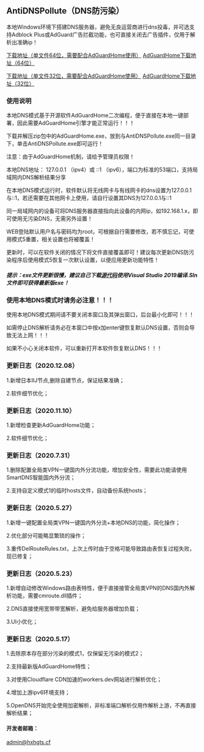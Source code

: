 ## AntiDNSPollute（DNS防污染）

本地Windows环境下搭建DNS服务器，避免无良运营商进行dns投毒，并可选支持Adblock Plus或AdGuard广告拦截功能，也可直接关闭去广告插件，仅用于解析出准确ip！

[下载地址（单文件64位，需要配合AdGuardHome使用）](https://github.com/HXHGTS/AntiDNSPollute/releases/latest/download/AntiDNSPollute.X64.exe) [AdGuardHome下载地址（64位）](https://github.com/AdguardTeam/AdGuardHome/releases/latest/download/AdGuardHome_windows_amd64.zip)

[下载地址（单文件32位，需要配合AdGuardHome使用）](https://github.com/HXHGTS/AntiDNSPollute/releases/latest/download/AntiDNSPollute.X86.exe) [AdGuardHome下载地址（32位）](https://github.com/AdguardTeam/AdGuardHome/releases/latest/download/AdGuardHome_windows_386.zip)

### 使用说明

本地DNS模式基于开源软件AdGuardHome二次编程，便于直接在本地一键部署，因此需要AdGuardHome引擎才能正常运行！！！

下载并解压zip包中的AdGuardHome.exe，放到与AntiDNSPollute.exe同一目录下，单击AntiDNSPollute.exe即可运行！

注意：由于AdGuardHome机制，请给予管理员权限！

本地DNS地址： 127.0.0.1 （ipv4）或 ::1 （ipv6），端口为标准的53端口，支持局域网内DNS解析结果分享

在本地DNS模式运行时，软件默认将无线网卡与有线网卡的dns设置为127.0.0.1与::1，若还需要在其他网卡上使用，请自行设置其DNS为127.0.0.1与::1

同一局域网内的设备可将DNS服务器直接指向此设备的内网ip，如192.168.1.x，即可使用无污染DNS，无需另外设置！

WEB登陆默认用户名与密码均为root，可根据自行需要修改，若不慎忘记，可使用模式5重置，相关设置也将被覆盖！

更新时，可以在软件关闭的情况下将文件直接覆盖即可！建议每次更新DNS防污染程序后使用模式5恢复一次默认设置，以便应用更新功能特性！

##### 提示：exe文件更新很慢，建议自己下载[源代码](https://github.com/HXHGTS/AntiDNSPollute/archive/master.zip)使用Visual Studio 2019编译.Sln文件即可获得最新版exe！

### 使用本地DNS模式时请务必注意！！！

使用本地DNS模式期间请不要关闭本窗口及其弹出窗口，后台最小化即可！！！

如需停止DNS解析请务必在本窗口中按x加enter键恢复默认DNS设置，否则会导致无法上网！！！

如果不小心关闭本软件，可以重新打开本软件恢复默认DNS！！！

### 更新日志（2020.12.08）

1.新增日本IIJ节点,删除自建节点，保证结果准确；

2.软件细节优化；

### 更新日志（2020.11.10）

1.新增检查更新AdGuardHome功能；

2.软件细节优化；

### 更新日志（2020.7.31）

1.删除配置全局类VPN一键国内外分流功能，增加安全性，需要此功能请使用SmartDNS智能国内外分流；

2.支持自定义模式1的临时hosts文件，自动备份系统hosts；

### 更新日志（2020.5.27）

1.新增一键配置全局类VPN一键国内外分流+本地DNS的功能，简化操作；

2.优化部分可能略显繁琐的操作；

3.重传DelRouteRules.txt，上次上传时由于空格可能导致路由表恢复过程失败，现已修复；

### 更新日志（2020.5.23）

1.新增自动修改Windows路由表特性，便于直接接管全局类VPN的DNS国内外解析功能，需要cmroute.dll插件；

2.DNS直接使用宽带带宽解析，避免给服务器增加负载；

3.UI小优化；

### 更新日志（2020.5.17）

1.去除原本存在部分污染的模式1，仅保留无污染的模式2；

2.支持最新版AdGuardHome特性；

3.对使用Cloudflare CDN加速的workers.dev网站进行解析优化；

4.增加上游ipv6环境支持；

5.OpenDNS开始完全使用加密解析，非标准端口解析仅用作解析上游，不再直接解析结果；

#### 开发者邮箱：

[admin@hxhgts.cf](mailto:admin@hxhgts.cf)
